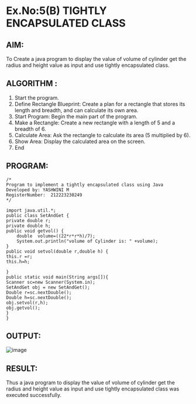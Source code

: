 # Ex.No:5(B) TIGHTLY ENCAPSULATED CLASS

## AIM:
To Create a java program to display the value of volume of cylinder get the radius and height value as input and use tightly encapsulated class.

## ALGORITHM :
1.	Start the program.
2.	Define Rectangle Blueprint: Create a plan for a rectangle that stores its length and breadth, and can calculate its own area.
3.	Start Program: Begin the main part of the program.
4.	Make a Rectangle: Create a new rectangle with a length of 5 and a breadth of 6.
5.	Calculate Area: Ask the rectangle to calculate its area (5 multiplied by 6).
6.	Show Area: Display the calculated area on the screen.
7.	End

## PROGRAM:
 ```
/*
Program to implement a tightly encapsulated class using Java
Developed by: YASHWINI M
RegisterNumber:  212223230249
*/

import java.util.*;
public class SetAndGet {
private double r;
private double h;
public void getvol() {
     double  volume=((22*r*r*h)/7);
     System.out.println("volume of Cylinder is: " +volume);
}
public void setvol(double r,double h) {
 this.r =r;
 this.h=h;
 
}
public static void main(String args[]){
 Scanner sc=new Scanner(System.in);
 SetAndGet obj = new SetAndGet();
 Double r=sc.nextDouble();
 Double h=sc.nextDouble();
 obj.setvol(r,h);
 obj.getvol();
}
}
```

## OUTPUT:
![image](https://github.com/user-attachments/assets/f9537878-ab17-4ba1-8ea4-755f36ab82b1)

## RESULT:
Thus a java program to display the value of volume of cylinder get the radius and height value as input and use tightly encapsulated class was executed successfully.
